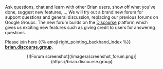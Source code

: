 <!--
.. title: New Brian community forum
.. slug: brian-discourse-forum
.. date: 2020-08-24 16:05:44 UTC
.. tags: community
.. category: news
.. description: Brian community forum announcement
.. type: text
-->

Ask questions, chat and learn with other Brian users, show off what you've done, suggest new features, ... We will try out a brand new forum for support questions
and general discussion, replacing our previous forums on Google Groups. The new forum builds
on the [Discourse](https://www.discourse.org/) platform which gives us exciting new features
such as giving credit to users for answering questions.

<!-- TEASER_END -->

Please join here {{% emoji right_pointing_backhand_index %}} **[brian.discourse.group](https://brian.discourse.group)**.

<center>[![Forum screenshot](/images/screenshot_forum.png)](https://brian.discourse.group)</center>


